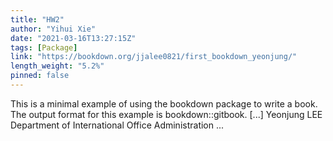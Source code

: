 ```yaml
---
title: "HW2"
author: "Yihui Xie"
date: "2021-03-16T13:27:15Z"
tags: [Package]
link: "https://bookdown.org/jjalee0821/first_bookdown_yeonjung/"
length_weight: "5.2%"
pinned: false
---
```


This is a minimal example of using the bookdown package to write a book. The output format for this example is bookdown::gitbook. [...] Yeonjung LEE Department of International Office Administration  ...
